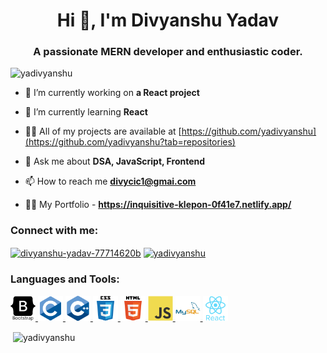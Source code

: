 <h1 align="center">Hi 👋, I'm Divyanshu Yadav</h1>
<h3 align="center">A passionate MERN developer and enthusiastic coder.</h3>

<p align="left"> <img src="https://komarev.com/ghpvc/?username=yadivyanshu&label=Profile%20views&color=0e75b6&style=flat" alt="yadivyanshu" /> </p>

- 🔭 I’m currently working on **a React project**

- 🌱 I’m currently learning **React**

- 👨‍💻 All of my projects are available at [https://github.com/yadivyanshu](https://github.com/yadivyanshu?tab=repositories)

- 💬 Ask me about **DSA, JavaScript, Frontend**

- 📫 How to reach me **divycic1@gmai.com**
  
- 👨‍💻 My Portfolio - **https://inquisitive-klepon-0f41e7.netlify.app/**

<h3 align="left">Connect with me:</h3>
<p align="left">
<a href="https://linkedin.com/in/divyanshu-yadav-77714620b" target="blank"><img align="center" src="https://raw.githubusercontent.com/rahuldkjain/github-profile-readme-generator/master/src/images/icons/Social/linked-in-alt.svg" alt="divyanshu-yadav-77714620b" height="30" width="40" /></a>
<a href="https://www.leetcode.com/yadivyanshu" target="blank"><img align="center" src="https://raw.githubusercontent.com/rahuldkjain/github-profile-readme-generator/master/src/images/icons/Social/leet-code.svg" alt="yadivyanshu" height="30" width="40" /></a>
</p>

<h3 align="left">Languages and Tools:</h3>
<p align="left"> <a href="https://getbootstrap.com" target="_blank" rel="noreferrer"> <img src="https://raw.githubusercontent.com/devicons/devicon/master/icons/bootstrap/bootstrap-plain-wordmark.svg" alt="bootstrap" width="40" height="40"/> </a> <a href="https://www.cprogramming.com/" target="_blank" rel="noreferrer"> <img src="https://raw.githubusercontent.com/devicons/devicon/master/icons/c/c-original.svg" alt="c" width="40" height="40"/> </a> <a href="https://www.w3schools.com/cpp/" target="_blank" rel="noreferrer"> <img src="https://raw.githubusercontent.com/devicons/devicon/master/icons/cplusplus/cplusplus-original.svg" alt="cplusplus" width="40" height="40"/> </a> <a href="https://www.w3schools.com/css/" target="_blank" rel="noreferrer"> <img src="https://raw.githubusercontent.com/devicons/devicon/master/icons/css3/css3-original-wordmark.svg" alt="css3" width="40" height="40"/> </a> <a href="https://www.w3.org/html/" target="_blank" rel="noreferrer"> <img src="https://raw.githubusercontent.com/devicons/devicon/master/icons/html5/html5-original-wordmark.svg" alt="html5" width="40" height="40"/> </a> <a href="https://developer.mozilla.org/en-US/docs/Web/JavaScript" target="_blank" rel="noreferrer"> <img src="https://raw.githubusercontent.com/devicons/devicon/master/icons/javascript/javascript-original.svg" alt="javascript" width="40" height="40"/> </a> <a href="https://www.mysql.com/" target="_blank" rel="noreferrer"> <img src="https://raw.githubusercontent.com/devicons/devicon/master/icons/mysql/mysql-original-wordmark.svg" alt="mysql" width="40" height="40"/> </a> <a href="https://reactjs.org/" target="_blank" rel="noreferrer"> <img src="https://raw.githubusercontent.com/devicons/devicon/master/icons/react/react-original-wordmark.svg" alt="react" width="40" height="40"/> </a> </p>

<p>&nbsp;<img align="center" src="https://github-readme-stats.vercel.app/api?username=yadivyanshu&show_icons=true&locale=en" alt="yadivyanshu" /></p>
